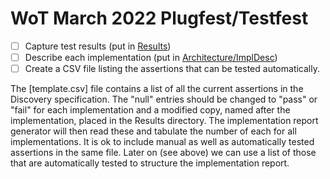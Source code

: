 # WoT March 2022 Plugfest/Testfest
- [ ] Capture test results (put in [Results](Results/README.md))
- [ ] Describe each implementation (put in [Architecture/ImplDesc](../Architecture/ImplDescs))
- [ ] Create a CSV file listing the assertions that can be tested automatically.

The [template.csv] file contains a list of all the current assertions in the Discovery
specification.  The "null" entries should be changed to "pass" or "fail" for each
implementation and a modified copy, named after the implementation, placed in the 
Results directory.  The implementation report generator will then read these and tabulate
the number of each for all implementations.  It is ok to include manual as well
as automatically tested assertions in the same file.  Later on (see above) we can
use a list of those that are automatically tested to structure the implementation 
report.

